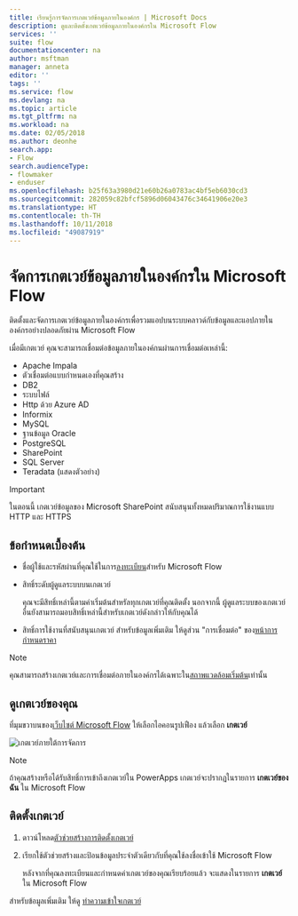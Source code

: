 ```yaml
---
title: เรียนรู้การจัดการเกตเวย์ข้อมูลภายในองค์กร | Microsoft Docs
description: ดูและติดตั้งเกตเวย์ข้อมูลภายในองค์กรใน Microsoft Flow
services: ''
suite: flow
documentationcenter: na
author: msftman
manager: anneta
editor: ''
tags: ''
ms.service: flow
ms.devlang: na
ms.topic: article
ms.tgt_pltfrm: na
ms.workload: na
ms.date: 02/05/2018
ms.author: deonhe
search.app:
- Flow
search.audienceType:
- flowmaker
- enduser
ms.openlocfilehash: b25f63a3980d21e60b26a0783ac4bf5eb6030cd3
ms.sourcegitcommit: 282059c82bfcf5896d06043476c34641906e20e3
ms.translationtype: HT
ms.contentlocale: th-TH
ms.lasthandoff: 10/11/2018
ms.locfileid: "49087919"
---
```

# <a name="manage-an-on-premises-data-gateway-in-microsoft-flow"></a>จัดการเกตเวย์ข้อมูลภายในองค์กรใน Microsoft Flow

ติดตั้งและจัดการเกตเวย์ข้อมูลภายในองค์กรเพื่อรวมแอปบนระบบคลาวด์กับข้อมูลและแอปภายในองค์กรอย่างปลอดภัยผ่าน Microsoft Flow

เมื่อมีเกตเวย์ คุณจะสามารถเชื่อมต่อข้อมูลภายในองค์กนผ่านการเชื่อมต่อเหล่านี้:

* Apache Impala
* ตัวเชื่อมต่อแบบกำหนดเองที่คุณสร้าง
* DB2
* ระบบไฟล์
* Http ด้วย Azure AD
* Informix
* MySQL
* ฐานข้อมูล Oracle
* PostgreSQL
* SharePoint
* SQL Server
* Teradata (แสดงตัวอย่าง)

> [!IMPORTANT]
> ในตอนนี้ เกตเวย์ข้อมูลของ Microsoft SharePoint สนับสนุนทั้งหมดปริมาณการใช้งานแบบ HTTP และ HTTPS

## <a name="prerequisites"></a>ข้อกำหนดเบื้องต้น

* ชื่อผู้ใช้และรหัสผ่านที่คุณใช้ในการ[ลงทะเบียน](sign-up-sign-in.md)สำหรับ Microsoft Flow
* สิทธิ์ระดับผู้ดูแลระบบบนเกตเวย์

  คุณจะมีสิทธิ์เหล่านี้ตามค่าเริ่มต้นสำหรัลทุกเกตเวย์ที่คุณติดตั้ง นอกจากนี้ ผู้ดูแลระบบของเกตเวย์อื่นยังสามารถมอบสิทธิ์เหล่านี้สำหรับเกตเวย์ดังกล่าวให้กับคุณได้
* สิทธิ์การใช้งานที่สนับสนุนเกตเวย์ สำหรับข้อมูลเพิ่มเติม ให้ดูส่วน "การเชื่อมต่อ" ของ[หน้าการกำหนดราคา](https://flow.microsoft.com/pricing/)

> [!NOTE]
> คุณสามารถสร้างเกตเวย์และการเชื่อมต่อภายในองค์กรได้เฉพาะใน[สถาพแวดล้อมเริ่มต้น](environments-overview-maker.md)เท่านั้น



## <a name="view-your-gateways"></a>ดูเกตเวย์ของคุณ

ที่มุมขวาบนของ[เว็บไซต์ Microsoft Flow](https://flow.microsoft.com) ให้เลือกไอคอนรูปเฟือง แล้วเลือก **เกตเวย์**

![เกตเวย์ภายใต้การจัดการ][1]

> [!NOTE]
> ถ้าคุณสร้างหรือได้รับสิทธิ์การเข้าถึงเกตเวย์ใน PowerApps เกตเวย์จะปรากฏในรายการ **เกตเวย์ของฉัน** ใน Microsoft Flow



## <a name="install-a-gateway"></a>ติดตั้งเกตเวย์

1. ดาวน์โหลด[ตัวช่วยสร้างการติดตั้งเกตเวย์](https://go.microsoft.com/fwlink/?LinkID=820580&clcid=0x409)

1. เรียกใช้ตัวช่วยสร้างและป้อนข้อมูลประจำตัวเดียวกับที่คุณใช้ลงชื่อเข้าใช้ Microsoft Flow

    หลังจากที่คุณลงทะเบียนและกำหนดค่าเกตเวย์ของคุณเรียบร้อยแล้ว จะแสดงในรายการ **เกตเวย์** ใน Microsoft Flow

สำหรับข้อมูลเพิ่มเติม ให้ดู [ทำความเข้าใจเกตเวย์](gateway-reference.md)

<!-- Image references -->
[1]: ./media/manage-gateway/view-gateways.png

